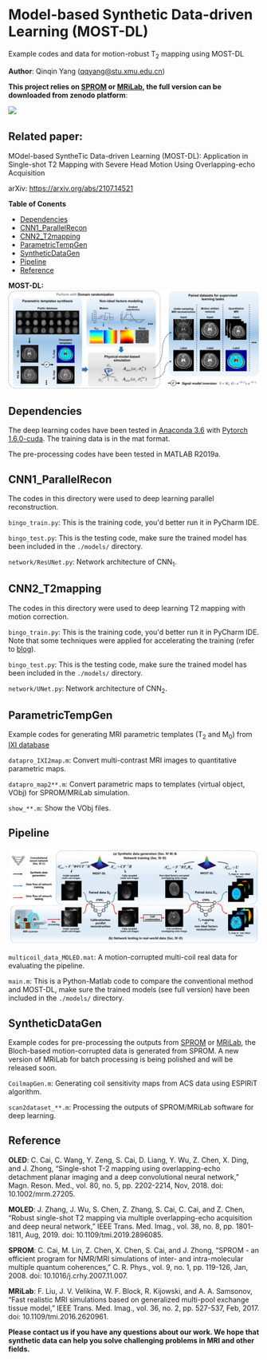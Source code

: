 # Model-based Synthetic Data-driven Learning (MOST-DL)

Example codes and data for motion-robust T<sub>2</sub> mapping using MOST-DL

**Author**: Qinqin Yang (qqyang@stu.xmu.edu.cn)

**This project relies on [SPROM](https://doi.org/10.6084/m9.figshare.19754836.v2) or [MRiLab](http://mrilab.sourceforge.net/), the full version can be downloaded from zenodo platform**:

<div align="left">
    <a href="https://doi.org/10.5281/zenodo.6566433"><img src="https://badgen.net/badge/zenodo/full version/blue"></a>
</div>

## Related paper:

MOdel-based SyntheTic Data-driven Learning (MOST-DL): Application in Single-shot T2 Mapping with Severe Head Motion Using Overlapping-echo Acquisition

arXiv: https://arxiv.org/abs/2107.14521

**Table of Conents**

* [Dependencies](#dependencies)
* [CNN1_ParallelRecon](#cnn1parallelrecon)
* [CNN2_T2mapping](#cnn2t2mapping)
* [ParametricTempGen](#parametrictempgen)
* [SyntheticDataGen](#syntheticdatagen)
* [Pipeline](#pipeline)
* [Reference](#reference)

**MOST-DL:**
![main_architecture](./figs/most.png)

## Dependencies

The deep learning codes have been tested in [Anaconda 3.6](https://repo.anaconda.com/archive/) with [Pytorch 1.6.0-cuda](https://pytorch.org/get-started/previous-versions/). The training data is in the mat format.

The pre-processing codes have been tested in MATLAB R2019a.

## CNN1_ParallelRecon

The codes in this directory were used to deep learning parallel reconstruction.

`bingo_train.py`: This is the training code, you'd better run it in PyCharm IDE.

`bingo_test.py`: This is the testing code, make sure the trained model has been included in the `./models/` directory.

`network/ResUNet.py`: Network architecture of CNN<sub>1</sub>.

## CNN2_T2mapping

The codes in this directory were used to deep learning T2 mapping with motion correction.

`bingo_train.py`: This is the training code, you'd better run it in PyCharm IDE. Note that some techniques were applied for accelerating the training (refer to [blog](https://efficientdl.com/faster-deep-learning-in-pytorch-a-guide/)). 

`bingo_test.py`: This is the testing code, make sure the trained model has been included in the `./models/` directory.

`network/UNet.py`: Network architecture of CNN<sub>2</sub>.

## ParametricTempGen

Example codes for generating MRI parametric templates (T<sub>2</sub> and M<sub>0</sub>) from [IXI database](http://brain-development.org/ixi-dataset/)

`datapro_IXI2map.m`: Convert multi-contrast MRI images to quantitative parametric maps.

`datapro_map2**.m`: Convert parametric maps to templates (virtual object, VObj) for SPROM/MRiLab simulation.

`show_**.m`: Show the VObj files.

## Pipeline

![main_architecture](./figs/main.png)

`multicoil_data_MOLED.mat`: A motion-corrupted multi-coil real data for evaluating the pipeline. 

`main.m`: This is a Python-Matlab code to compare the conventional method and MOST-DL, make sure the trained models (see full version) have been included in the `./models/` directory.

## SyntheticDataGen

Example codes for pre-processing the outputs from [SPROM](https://doi.org/10.6084/m9.figshare.19754836.v2) or [MRiLab](http://mrilab.sourceforge.net/), the Bloch-based motion-corrupted data is generated from SPROM. A new version of MRiLab for batch processing is being polished and will be released soon.

`CoilmapGen.m`: Generating coil sensitivity maps from ACS data using ESPIRiT algorithm.

`scan2dataset_**.m`: Processing the outputs of SPROM/MRiLab software for deep learning.

## Reference

**OLED**: C. Cai, C. Wang, Y. Zeng, S. Cai, D. Liang, Y. Wu, Z. Chen, X. Ding, and J. Zhong, “Single-shot T-2 mapping using overlapping-echo detachment planar imaging and a deep convolutional neural network,” Magn. Reson. Med., vol. 80, no. 5, pp. 2202-2214, Nov, 2018. doi: 10.1002/mrm.27205.

**MOLED**: J. Zhang, J. Wu, S. Chen, Z. Zhang, S. Cai, C. Cai, and Z. Chen, “Robust single-shot T2 mapping via multiple overlapping-echo acquisition and deep neural network,” IEEE Trans. Med. Imag., vol. 38, no. 8, pp. 1801-1811, Aug, 2019. doi: 10.1109/tmi.2019.2896085.

**SPROM**: C. Cai, M. Lin, Z. Chen, X. Chen, S. Cai, and J. Zhong, “SPROM - an efficient program for NMR/MRI simulations of inter- and intra-molecular multiple quantum coherences,” C. R. Phys., vol. 9, no. 1, pp. 119-126, Jan, 2008. doi: 10.1016/j.crhy.2007.11.007.

**MRiLab**: F. Liu, J. V. Velikina, W. F. Block, R. Kijowski, and A. A. Samsonov, “Fast realistic MRI simulations based on generalized multi-pool exchange tissue model,” IEEE Trans. Med. Imag., vol. 36, no. 2, pp. 527-537, Feb, 2017. doi: 10.1109/tmi.2016.2620961.


**Please contact us if you have any questions about our work. We hope that synthetic data can help you solve challenging problems in MRI and other fields.**